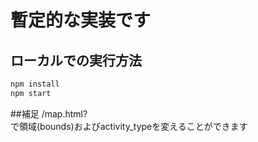 # 暫定的な実装です
## ローカルでの実行方法
```bash
npm install
npm start
```
##補足
/map.html?<params> </br>
で領域(bounds)およびactivity_typeを変えることができます
